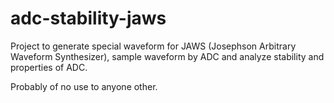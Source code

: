 # adc-stability-jaws
Project to generate special waveform for JAWS (Josephson Arbitrary Waveform Synthesizer), sample waveform by ADC and analyze stability and properties of ADC.

Probably of no use to anyone other.
